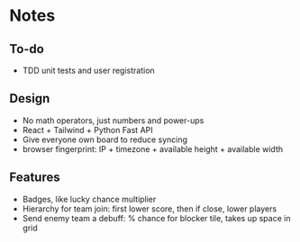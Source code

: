 # Notes

## To-do

- TDD unit tests and user registration

## Design

- No math operators, just numbers and power-ups
- React + Tailwind + Python Fast API
- Give everyone own board to reduce syncing
- browser fingerprint: IP + timezone + available height + available width

## Features

- Badges, like lucky chance multiplier
- Hierarchy for team join: first lower score, then if close, lower players
- Send enemy team a debuff: % chance for blocker tile, takes up space in grid